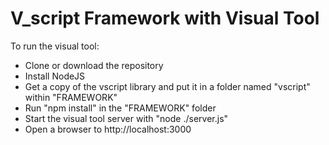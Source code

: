 # V_script Framework with Visual Tool
To run the visual tool:
- Clone or download the repository
- Install NodeJS
- Get a copy of the vscript library and put it in a folder named "vscript" within "FRAMEWORK"
- Run "npm install" in the "FRAMEWORK" folder
- Start the visual tool server with "node ./server.js"
- Open a browser to http://localhost:3000